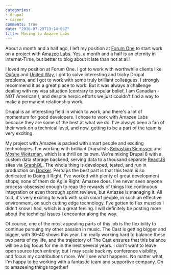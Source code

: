 ```yaml
---
categories:
- drupal
- career
comments: true
date: "2016-07-29T13:14:06Z"
title: Moving to Amazee Labs
---
```

About a month and a half ago, I left my position at [Forum One](https://forumone.com) to start work on a project with [Amazee Labs](https://amazeelabs.com). Yes, a month and a half is an eternity in Internet-Time, but better to blog about it late than not at all!

I loved my position at Forum One. I got to work with worthwhile clients like [Oxfam](www.oxfam.org) and [United Way](www.unitedway.org), I got to solve interesting and tricky Drupal problems, and I got to work with some truly brilliant colleagues. I strongly recommend it as a great place to work. But it was always a challenge dealing with my visa situation (contrary to popular belief, I am Canadian - NOT American!), and despite heroic efforts we just couldn't find a way to make a permanent relationship work.

Drupal is an interesting field in which to work, and there's a lot of momentum for good developers. I chose to work with Amazee Labs because they are some of the best at what we do. I've always been a fan of their work on a technical level, and now, getting to be a part of the team is very exciting. 

My project with Amazee is packed with smart people and exciting technologies. I'm working with brilliant Drupalists [Sebastian Siemssen](https://www.drupal.org/u/fubhy) and [Moshe Weitzman](https://www.drupal.org/u/moshe-weitzman), which is a thrill on its own. We're mixing Drupal 8 with a custom data storage backend, serving data to a thousand separate [ReactJS](https://facebook.github.io/react/) sites via [GraphQL](http://graphql.org/). The whole thing is developed, tested, and run in production on [Docker](https://docker.com). Perhaps the best part is that this team is so dedicated to Doing it Right. I've worked with plenty of great development shops; none of them do Agile Right; Amazee does. I've never seen anyone process-obsessed enough to reap the rewards of things like continuous integration or even thorough sprint reviews, but Amazee is managing it. All told, it's very exciting to work with such smart people, in such an effective environment, on such cutting edge technology. I've gotten to flex muscles I didn't know I had, which is a great feeling. I will definitely be posting more about the technical issues I encounter along the way.

Of course, one of the most appealing parts of this job is the flexibility to continue pursuing my other passion in music. The Cast is getting bigger and bigger, with 30-40 shows this year. I'm really working hard to balance these two parts of my life, and the trajectory of The Cast ensures that this balance will be a big focus for me in the next several years. I don't want to leave open source tech entirely; but I may scale back my conference visibility, and focus my contributions more. We'll see what happens. No matter what, I'm happy to be working with a fantastic team and supportive company. On to amazeeing things together!
